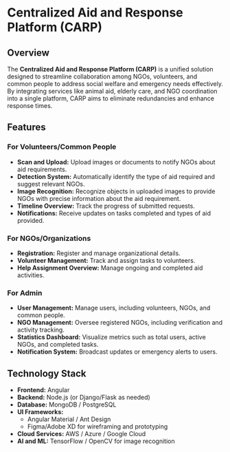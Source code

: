 # Centralized Aid and Response Platform (CARP)

## Overview
The **Centralized Aid and Response Platform (CARP)** is a unified solution designed to streamline collaboration among NGOs, volunteers, and common people to address social welfare and emergency needs effectively. By integrating services like animal aid, elderly care, and NGO coordination into a single platform, CARP aims to eliminate redundancies and enhance response times.

## Features

### For Volunteers/Common People
- **Scan and Upload:** Upload images or documents to notify NGOs about aid requirements.
- **Detection System:** Automatically identify the type of aid required and suggest relevant NGOs.
- **Image Recognition:** Recognize objects in uploaded images to provide NGOs with precise information about the aid requirement.
- **Timeline Overview:** Track the progress of submitted requests.
- **Notifications:** Receive updates on tasks completed and types of aid provided.

### For NGOs/Organizations
- **Registration:** Register and manage organizational details.
- **Volunteer Management:** Track and assign tasks to volunteers.
- **Help Assignment Overview:** Manage ongoing and completed aid activities.

### For Admin
- **User Management:** Manage users, including volunteers, NGOs, and common people.
- **NGO Management:** Oversee registered NGOs, including verification and activity tracking.
- **Statistics Dashboard:** Visualize metrics such as total users, active NGOs, and completed tasks.
- **Notification System:** Broadcast updates or emergency alerts to users.

## Technology Stack
- **Frontend:** Angular
- **Backend:** Node.js (or Django/Flask as needed)
- **Database:** MongoDB / PostgreSQL
- **UI Frameworks:**
  - Angular Material / Ant Design
  - Figma/Adobe XD for wireframing and prototyping
- **Cloud Services:** AWS / Azure / Google Cloud
- **AI and ML:** TensorFlow / OpenCV for image recognition

